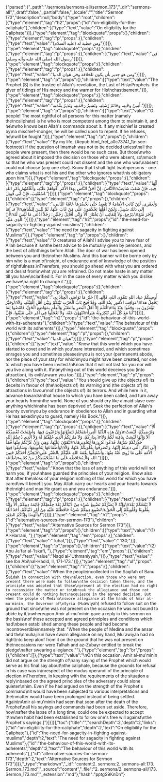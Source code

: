 {"parsed":{"_path":"/sermons/sermons-all/sermon_173","_dir":"sermons-all","_draft":false,"_partial":false,"_locale":"","title":"Sermon 173","description":null,"body":{"type":"root","children":[{"type":"element","tag":"h2","props":{"id":"on-eligibility-for-the-caliphate"},"children":[{"type":"text","value":"On eligibility for the Caliphate"}]},{"type":"element","tag":"blockquote","props":{},"children":[{"type":"element","tag":"p","props":{},"children":[{"type":"text","value":"ومن خطبة له (عليه السلام)"}]}]},{"type":"element","tag":"blockquote","props":{},"children":[{"type":"element","tag":"p","props":{},"children":[{"type":"text","value":"في رسول الله (صلى الله عليه وآله وسلم)"}]}]},{"type":"element","tag":"blockquote","props":{},"children":[{"type":"element","tag":"p","props":{},"children":[{"type":"text","value":"ومن هو جدير بأن يكون للخلافة وفي هوان الدنيا"}]}]},{"type":"element","tag":"p","props":{},"children":[{"type":"text","value":"The Prophet (S) is the trustee of Allah's revelation, the Last of His\nProphets. the giver of tidings of His mercy and the warner for His\nchastisement."}]},{"type":"element","tag":"blockquote","props":{},"children":[{"type":"element","tag":"p","props":{},"children":[{"type":"text","value":"أَمِينُ وَحْيِهِ، وَخَاتَمُ رُسُلِهِ، وَبَشِيرُ رَحْمَتِهِ، وَنَذِيرُ نِقْمَتِهِ."}]}]},{"type":"element","tag":"p","props":{},"children":[{"type":"text","value":"O people! The most rightful of all persons for this matter (namely the\ncaliphate) is he who is most competent among them to maintain it, and he\nwho knows best Allah's commands about it. If any mischief is created by\na mischief-monger, he will be called upon to repent. If he refuses, he\nwill be fought."}]},{"type":"element","tag":"p","props":{},"children":[{"type":"text","value":"By my life, {#epub.html_fref_a0c73741_1\n.see-footnote} if the question of Imamah was not to be decided unless\nall the people were present, then there would be no such case. But those\nwho agreed about it imposed the decision on those who were absent, so\nmuch so that he who was present could not dissent and the one who was\nabsent could not choose (any one else). Know that I shall fight two\npersons - one who claims what is not his and the other who ignores what\nis obligatory upon him."}]},{"type":"element","tag":"blockquote","props":{},"children":[{"type":"element","tag":"p","props":{},"children":[{"type":"text","value":"أَيُّهَا النَّاسُ، إنَّ أَحَقَّ النَّاسِ بِهذَا الاْمْرِ أَقْوَاهُمْ عَلَيْهِ، وَأَعْلَمُهُمْ بِأَمْرِ اللهِ\nفِيهِ، فَإِنْ شَغَبَ شَاغِبٌ اسْتُعْتِبَ، فَإِنْ أَبَى قُوتِلَ."}]}]},{"type":"element","tag":"blockquote","props":{},"children":[{"type":"element","tag":"p","props":{},"children":[{"type":"text","value":"وَلَعَمْرِي، لَئِنْ كَانَتِ الاْمَامَةُ لاَ تَنْعَقِدُ حَتَّى يَحْضُرَهَا عَامَّةُ النَّاسِ، [ فـ ]مَا\nإِلَى ذلك سَبِيلٌ، وَلكِنْ أَهْلُهَا يَحْكُمُونَ عَلَى مَنْ غَابَ عَنْهَا، ثُمَّ لَيْسَ لِلشَّاهِدِ أَنْ\nيَرْجِعَ، وَلاَ لِلغَائِبِ أَنْ يَخْتَارَ. أَلاَ وَإِنَّي أُقَاتِلُ رَجُلَيْنِ: رَجُلاً ادَّعَى مَا لَيْسَ لَهُ،\nوَآخَرَ مَنَعَ الَّذِي عَلَيْهِ."}]}]},{"type":"element","tag":"h2","props":{"id":"the-need-for-sagacity-in-fighting-against-muslims"},"children":[{"type":"text","value":"The need for sagacity in fighting against Muslims"}]},{"type":"element","tag":"p","props":{},"children":[{"type":"text","value":"O creatures of Allah! I advise you to have fear of Allah because it is\nthe best advice to be mutually given by persons, and the best of all\nthings before Allah. The door of war has been opened between you and the\nother Muslims. And this banner will be borne only by him who is a man of\nsight, of endurance and of knowledge of the position of rightfulness.\nTherefore, you should go ahead with what you are ordered and desist from\nwhat you are refrained. Do not make haste in any matter till you have\nclarified it. For in the case of every matter which you dislike we have\na right to change it."}]},{"type":"element","tag":"blockquote","props":{},"children":[{"type":"element","tag":"p","props":{},"children":[{"type":"text","value":"أُوصِيكُمْ عياد اللهِ بَتَقْوَى اللهِ، فَإنَّهـ [ا] خَيْرُ مَا تَوَاصَى الْعِبَادُ بِهِ، وَخَيْرُ\nعَوَاقِبِ الاْمُورِ عِنْدَ اللهِ، وَقَدْ فُتِحَ بَابُ الْحَرْبِ بَيْنَكُمْ وَبَيْنَ أَهْلِ الْقِبْلَةِ، وَلاَ\nيَحْمِلُ هذَا الْعَلَمَ إِلاَّ أَهْلُ الْبَصَرِ والصَّبْرِ وَالْعِلْمِ بِمَوَاضِعِ الْحَقِّ، فَامْضُوا لِمَا\nتُؤْمَرُونَ بِهِ، وَقِفُوا عِنْدَ مَا تُنْهَوْنَ عَنْهُ، وَلاَ تَعْجَلُوا فِي أَمْر حَتَّى تَتَبَيَّنُوا، فَإِنَّ\nلَنَا مَعَ كُلِّ أَمْر تُنْكِرُونَهُ غِيَراً"}]}]},{"type":"element","tag":"h2","props":{"id":"the-behaviour-of-this-world-with-its-adherents"},"children":[{"type":"text","value":"The behaviour of this world with its adherents"}]},{"type":"element","tag":"blockquote","props":{},"children":[{"type":"element","tag":"p","props":{},"children":[{"type":"text","value":"هوان الدنيا"}]}]},{"type":"element","tag":"p","props":{},"children":[{"type":"text","value":"Know that this world which you have started to covet and in which you\nare interested, and which sometimes enrages you and sometimes pleases\nyou is not your (permanent) abode, nor the place of your stay for which\nyou might have been created, nor one to which you have been invited.\nKnow that it will not last for you nor will you live along with it. If\nanything out of this world deceives you (into attraction), its evils\nwarn you too."}]},{"type":"element","tag":"p","props":{},"children":[{"type":"text","value":"You should give up (the objects of) its deceits in favour of (the\nobjects of) its warning and (the objects of) its attractions in favour\nof (the objects of) its terrors. And while here in it, advance towards\nthat house to which you have been called, and turn away your hearts from\nthe world. None of you should cry like a maid slave over anything which\nshe has been deprived of. Seek the perfection of Allah's bounty over\nyou by endurance in obedience to Allah and in guarding what He has asked\nyou to guard, namely His Book."}]},{"type":"element","tag":"blockquote","props":{},"children":[{"type":"element","tag":"p","props":{},"children":[{"type":"text","value":"أَلاَ وَإِنَّ هذِهِ الدُّنْيَا الَّتِي أَصْبَحْتُمْ تَتَمَنَّوْنَهَا وَتَرْغَبُونَ فِيهَا، وَأَصْبَحَتْ تُغْضِبُكُمْ\nوَتُرْضِيكُمْ، لَيْسَتْ بِدَارِكُمْ، وَلاَ مَنْزِلِكُمُ الَّذِي خُلِقْتُمْ لَهُ وَلاَ الَّذِي دُعِيتُمْ إِلَيْهِ،\nأَلاَ وَإِنَّهَا لَيْسَتْ بِبَاقِيَة لَكُمْ وَلاَ تَبْقَوْنَ عَلَيْهَا، وَهِيَ وَإِنْ غَرَّتْكُمْ مِنْهَا فَقَدْ\nحَذَّرَتْكُمْ شَرَّهَا، فَدَعُوا غُرُورَهَا لِتَحْذِيرِهَا، وَأَطْمَاعَهَا لِتَخْوِيفِهَا، وَسَابِقُوا فِيهَا\nإِلَى الدَّارِ الَّتي دعِيتُمْ إِلَيْهَا، وَانْصَرِفُوا بِقُلُوبِكُمْ عَنْهَا، وَلاَ يَخِنَّنَّ أَحَدُكُمْ خَنِينَ\nالاْمَةِ عَلَى مَا زُوِىَ عَنْهُ مِنْهَا، وَاسْتَتِمُّوا نِعْمَةَ اللهِ عَلَيْكُمْ بِالصَّبْرِ عَلَى طَاعَةِ\nاللهِ وَالْـمُحَافَظَةِ عَلَى مَا اسْتَحْفَظَكُمْ مِنْ كِتَابِهِ."}]}]},{"type":"element","tag":"p","props":{},"children":[{"type":"text","value":"Know that the loss of anything of this world will not harm you, if you\nhave guarded the principles of your religion. Know also that after the\nloss of your religion nothing of this world for which you have cared\nwill benefit you. May Allah carry our hearts and your hearts towards the\nright and may He grant us and you endurance."}]},{"type":"element","tag":"blockquote","props":{},"children":[{"type":"element","tag":"p","props":{},"children":[{"type":"text","value":"أَلاَ وَإِنَّهُ لاَ يَضُرُّكُمْ تَضْيِيعُ شَيْء مِنْ دُنْيَاكُمْ بَعْدَ حِفْظِكُمْ قَائِمَةَ دِينِكُمْ، أَلاَ وَإِنَّهُ\nلاَ يَنْفَعُكُمْ بَعْدَ تَضْيِيعِ دِينِكُمْ شَيْءٌ حَافَظْتُمْ عَلَيْهِ مِنْ أَمْرِ دُنْيَاكُمْ، أَخَذَ اللهُ\nبِقُلُوبِنَا وَقُلُوبِكُمْ إِلَى الْحَقِّ، وَأَلْهَمَنَا وَإِيَّاكُمُ الصَّبْرَ!"}]}]},{"type":"element","tag":"h2","props":{"id":"alternative-sources-for-sermon-173"},"children":[{"type":"text","value":"Alternative Sources for Sermon 173"}]},{"type":"element","tag":"p","props":{},"children":[{"type":"text","value":"(1) Al-Harrani, "},{"type":"element","tag":"em","props":{},"children":[{"type":"text","value":"Tuhaf,"}]},{"type":"text","value":" 130;"}]},{"type":"element","tag":"p","props":{},"children":[{"type":"text","value":"(2) Abu Ja'far al-'Iskafi, "},{"type":"element","tag":"em","props":{},"children":[{"type":"text","value":"Naqd al-'Uthmaniyyah,"}]},{"type":"text","value":" see Ibn Abi\nal-Hadid, II, 171-173."}]},{"type":"element","tag":"ul","props":{},"children":[{"type":"element","tag":"li","props":{},"children":[{"type":"text","value":"When the people\ncollected in the Saqifah of Banu Sa`idah in connection with the\nelection, even those who were not present there were made to follow\nthe decision taken there, and the principle was adopted that those\npresent at the election had no right to reconsider the matter or to\nbreak the allegiance and those not present could do nothing but\nacquiesce in the agreed decision. But when the people of Medina\nswore allegiance at the hands of Amir al-mu'minin, the Governor of\nSyria (Mu`awiyah) refused to follow suit on the ground that since\nhe was not present on the occasion he was not bound to abide by it,\nwhereupon Amir al-mu'minin gave a reply in this sermon on the basis\nof these accepted and agreed principles and conditions which had\nbeen established among these people and had become incontrovertible\nnamely that: \"When the people of Medina and the ansar and the\nmuhajirun have sworn allegiance on my hand, Mu`awiyah had no right\nto keep aloof from it on the ground that he was not present on the\noccasions nor were Talhah and az-Zubayr entitled to break the pledge\nafter swearing allegiance.\""},{"type":"element","tag":"br","props":{},"children":[]},{"type":"text","value":"\nOn this occasion, Amir al-mu'minin did not argue on the strength of\nany saying of the Prophet which would serve as his final say about\nthe caliphate, because the grounds for refusal in his case was in\nrespect of the modus operandi of the principle of election.\nTherefore, in keeping with the requirements of the situation a reply\nbased on the agreed principles of the adversary could alone quieten\nhim. Even if he had argued on the strength of the Prophet's command\nit would have been subjected to various interpretations and the\nmatter would have been prolonged instead of being settled. Again\nAmir al-mu'minin had seen that soon after the death of the Prophet\nall his sayings and commands had been set aside. Therefore, how\nafter the lapse of a long time, could one be expected to accept it\nwhen habit had been established to follow one's free will against\nthe Prophet's sayings.]"}]}]}],"toc":{"title":"","searchDepth":2,"depth":2,"links":[{"id":"on-eligibility-for-the-caliphate","depth":2,"text":"On eligibility for the Caliphate"},{"id":"the-need-for-sagacity-in-fighting-against-muslims","depth":2,"text":"The need for sagacity in fighting against Muslims"},{"id":"the-behaviour-of-this-world-with-its-adherents","depth":2,"text":"The behaviour of this world with its adherents"},{"id":"alternative-sources-for-sermon-173","depth":2,"text":"Alternative Sources for Sermon 173"}]}},"_type":"markdown","_id":"content:2. sermons:2. sermons-all:173. Sermon_173.md","_source":"content","_file":"2. sermons/2. sermons-all/173. Sermon_173.md","_extension":"md"},"hash":"pptgS9KnDn"}